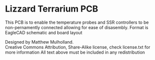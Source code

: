 Lizzard Terrarium PCB
====================================
This PCB is to enable the temperature probes and SSR 
controllers to be non-pernamently connected allowing 
for ease of disasembly.
Format is EagleCAD schematic and board layout


Designed by Matthew Mulholland.  
Creative Commons Attribution, Share-Alike license, check license.txt for more information
All text above must be included in any redistribution